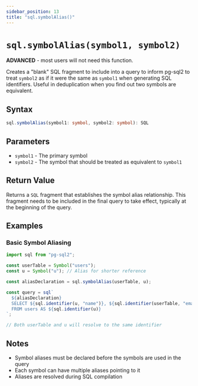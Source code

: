 ```yaml
---
sidebar_position: 13
title: "sql.symbolAlias()"
---
```


# `sql.symbolAlias(symbol1, symbol2)`

**ADVANCED** - most users will not need this function.

Creates a "blank" SQL fragment to include into a query to inform pg-sql2 to
treat `symbol2` as if it were the same as `symbol1` when generating SQL
identifiers. Useful in deduplication when you find out two symbols are
equivalent.

## Syntax

```typescript
sql.symbolAlias(symbol1: symbol, symbol2: symbol): SQL
```

## Parameters

- `symbol1` - The primary symbol
- `symbol2` - The symbol that should be treated as equivalent to `symbol1`

## Return Value

Returns a `SQL` fragment that establishes the symbol alias relationship. This
fragment needs to be included in the final query to take effect, typically at
the beginning of the query.

## Examples

### Basic Symbol Aliasing

```js
import sql from "pg-sql2";

const userTable = Symbol("users");
const u = Symbol("u"); // Alias for shorter reference

const aliasDeclaration = sql.symbolAlias(userTable, u);

const query = sql`
  ${aliasDeclaration}
  SELECT ${sql.identifier(u, "name")}, ${sql.identifier(userTable, "email")}
  FROM users AS ${sql.identifier(u)}
`;

// Both userTable and u will resolve to the same identifier
```

## Notes

- Symbol aliases must be declared before the symbols are used in the query
- Each symbol can have multiple aliases pointing to it
- Aliases are resolved during SQL compilation
